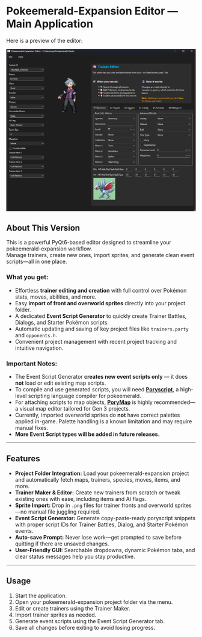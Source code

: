 # Pokeemerald-Expansion Editor — Main Application

Here is a preview of the editor:

![Editor Preview](Image/preview.png)

## About This Version

This is a powerful PyQt6-based editor designed to streamline your pokeemerald-expansion workflow.  
Manage trainers, create new ones, import sprites, and generate clean event scripts—all in one place.  

### What you get:

- Effortless **trainer editing and creation** with full control over Pokémon stats, moves, abilities, and more.  
- Easy **import of front and overworld sprites** directly into your project folder.  
- A dedicated **Event Script Generator** to quickly create Trainer Battles, Dialogs, and Starter Pokémon scripts.  
- Automatic updating and saving of key project files like `trainers.party` and `opponents.h`.  
- Convenient project management with recent project tracking and intuitive navigation.

### Important Notes:

- The Event Script Generator **creates new event scripts only** — it does **not** load or edit existing map scripts.  
- To compile and use generated scripts, you will need [**Poryscript**](https://github.com/huderlem/poryscript), a high-level scripting language compiler for pokeemerald.  
- For attaching scripts to map objects, [**PoryMap**](https://github.com/huderlem/porymap) is highly recommended—a visual map editor tailored for Gen 3 projects.  
- Currently, imported overworld sprites do **not** have correct palettes applied in-game. Palette handling is a known limitation and may require manual fixes.  
- **More Event Script types will be added in future releases.**

---

## Features

- **Project Folder Integration:** Load your pokeemerald-expansion project and automatically fetch maps, trainers, species, moves, items, and more.  
- **Trainer Maker & Editor:** Create new trainers from scratch or tweak existing ones with ease, including items and AI flags.  
- **Sprite Import:** Drop in `.png` files for trainer fronts and overworld sprites—no manual file juggling required.  
- **Event Script Generator:** Generate copy-paste-ready poryscript snippets with proper script IDs for Trainer Battles, Dialog, and Starter Pokémon events.  
- **Auto-save Prompt:** Never lose work—get prompted to save before quitting if there are unsaved changes.  
- **User-Friendly GUI:** Searchable dropdowns, dynamic Pokémon tabs, and clear status messages help you stay productive.

---

## Usage

1. Start the application.  
2. Open your pokeemerald-expansion project folder via the menu.  
3. Edit or create trainers using the Trainer Maker.  
4. Import trainer sprites as needed.  
5. Generate event scripts using the Event Script Generator tab.  
6. Save all changes before exiting to avoid losing progress.
